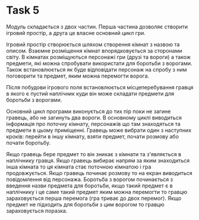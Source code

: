 # Task 5
Модуль складається з двох частин. Перша частина дозволяє створити ігровий простір, а друга це власне основний цикл гри.

Ігровий простір створюється шляхом створення кімнат з назвою та описом. Взаємне розміщення кімнат впорядковується за сторонами світу. В кімнатах розміщуються персонажі гри (друзі та вороги) а також предмети, які можна спробувати використати для боротьби з ворогами. Також встановлюється як буде відповідати персонаж на спробу з ним поговорити та предмет, яким можна перемогти ворога.

Після побудови ігрового поля встановлюється місцеперебування гравця в якого є пустий наплічник куди він може складати предмети для боротьби з ворогами.

Основний цикл програми виконується до тих пір поки не загине гравець, або не загинуть два вороги. В основному циклі виводиться інформація про поточну кімнату, персонажів що там знаходяться та предмети в цьому приміщенні. Гравець може вибрати один з наступних кроків: перейти в іншу кімнату, взяти предмет, почати розмову або почати боротьбу.

Якщо гравець бере предмет то він зникає з кімнати та з'являється в наплічнику гравця. Якщо гравець вибирає напрям за яким знаходиться інша кімната то ця кімната стає поточною кімнатою і гра продовжується. Якщо гравець починає розмову то на екран виводиться повідомлення від персонажа. Боротьба з ворогом починається з введення назви предмета для боротьби, якщо такий предмет є в наплічнику і це саме такий предмет яким можна перемогти то гравцю зараховується перша перемога (гра триває до двох перемог). Якщо предмет не підходить для боротьби з цим ворогом то гравцю зараховується поразка.
